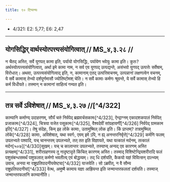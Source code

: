 ```yaml
---
title: ९० टिप्पन्यः

---
```

- 4/321: E2: 5,77; E6: 2,47

____________________________________________


## योगसिद्धिर् वार्थस्योत्पत्त्यसंयोगित्वात् // MS_४,३.२८ //

न चैतद् अस्ति, सर्वे युगपत् कामा इति, पर्यायो योगसिद्धिः, पर्यायेण भवेयुः कामा इति। कुतः? अर्थस्योत्पत्त्यसंयोगित्वात्, अर्था इमे कामा नाम, न सर्व एव युगपद् उत्पद्यन्ते, असंभवो युगपद् उत्पत्तेः सर्वेषाम्, विरोधात्। अथवा, उत्पत्त्यसंयोगित्वाद् इति, न, कामानाम् एतद् उत्पत्तिवचनम्, उत्पन्नानां लक्षणत्वेन वचनम्, ये सर्वे कामास् तेभ्यो दर्शपूर्णमासौ ज्योतिष्टोमश् चेति। न सर्वे कामाः कर्मणः श्रूवन्ते, ये सर्वे कामास् तेभ्यो हि कर्म विधीयते। तस्मान् न कामानां साहित्यं गम्यत इति।


____________________________________________


## तत्र सर्वे ऽविशेषात् // MS_४,३.२७ //[^4/322]
काम्यानि कर्माण्य् उदाहरणम्, सौर्यं चरुं निर्वपेद् ब्रह्मवर्चसकामः[^4/323], ऐन्द्राग्नम् एकादशकपालं निर्वपेत् प्रजाकामः[^4/324], चित्रया यजेत पसूकामः[^4/325], वैश्वदेवीं सांग्रहायणीं[^4/326] निर्वपेद् ग्रामकाम इति[^4/327]। तेषु संदेहः, किम् इह लोके कामाः, उतामुष्मिल् लोक इति। किं प्राप्तम्? तत्रामुष्मिल् लोके[^4/328] कामाः, अविशेषात्, यथा स्वर्गः, एवम् इमे ऽपि, न ह्य् अनन्तरनिर्वृत्ते[^4/329] कर्मणि फलम् उपलभ्यते पश्वादि, यच् चानन्तरम् उपलभ्यते, तत् तत इति विज्ञायते, यथा यत्कालं मर्दनम्, तत्कालं मर्दन[५०७][^4/330]सुखम्। यच् च कालान्तर उपलभ्यते, तस्याप्य् अन्यद् एव कारणम् अस्ति प्रत्यक्षम्[^4/331], शरीरग्रहणस्य तु नादृष्टादृते किंचित् कारणम् अस्ति। तस्माद् विशिष्टेन्द्रियशरीरादि फलं पशुसंबन्धसमर्थं पशुफलात् कर्मणो भवतीत्य् एवं बोद्धव्यम्। तद् धि दर्शयति, कैकयो यज्ञं विवित्सन् दाल्भ्यम् उवाच, अनया मा राष्ट्रप्रतिपादनीययेष्ट्या[^4/332] याजयेति। सो ऽब्रवीत्, न वै सौम्य राष्ट्रप्रतिपादनीयां[^4/333] वेत्थ, अमुष्मै कामाय यज्ञा आह्रियन्त इति जन्मान्तरफलतां दर्शयति। तस्माज् जन्मान्तरफलानि काम्यानीति।
